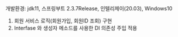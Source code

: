 개발환경: jdk11, 스프링부트 2.3.7Release, 인텔리제이(20.03), Windows10

1. 회원 서비스 로직(회원가입, 회원ID 조회) 구현
2. Interfase 와 생성자 메소드를 사용한 DI 의존성 주입 적용
